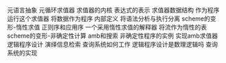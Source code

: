元语言抽象
  元循环求值器
    求值器的内核
    表达式的表示
    求值器数据结构
    作为程序运行这个求值器
    将数据作为程序
    内部定义
    将语法分析与执行分离
  scheme的变形-惰性求值
    正则序和应用序
    一个采用惰性求值的解释器
    将流作为惰性的表
  scheme的变形-非确定性计算
    amb和搜索
    非确定性程序的实例
    实现amb求值器
  逻辑程序设计
    演绎信息检索
    查询系统如何工作
    逻辑程序设计是数理逻辑吗
    查询系统的实现
    